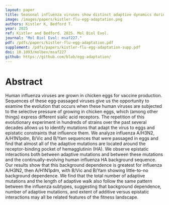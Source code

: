 ```yaml
---
layout: paper
title: Seasonal influenza viruses show distinct adaptive dynamics during growth in chicken eggs
image: /images/papers/kistler-flu-egg-adaptation.png
authors: Kistler K, Bedford T.
year: 2025
ref: Kistler and Bedford. 2025. Mol Biol Evol.
journal: "Mol Biol Evol: msaf227."
pdf: /pdfs/papers/kistler-flu-egg-adaptation.pdf
supplement: /pdfs/papers/kistler-flu-egg-adaptation-supp.pdf
doi: 10.1093/molbev/msaf227
github: https://github.com/blab/egg-adaptation/
---
```


# Abstract

Human influenza viruses are grown in chicken eggs for vaccine production. Sequences of these egg-passaged viruses give us the opportunity to examine the evolution that occurs when these human viruses are subjected to the selective pressure of growing in chicken eggs, which (among other things) express different sialic acid receptors. The repetition of this evolutionary experiment in hundreds of strains over the past several decades allows us to identify mutations that adapt the virus to eggs and epistatic constraints that influence them. We analyze influenza A/H3N2, A/H1N1pdm, B/Vic and B/Yam sequences that were passaged in eggs and find that almost all of the adaptive mutations are located around the receptor-binding pocket of hemagglutinin (HA). We observe epistatic interactions both between adaptive mutations and between these mutations and the continually-evolving human influenza HA background sequence. Our results show that this background dependence is greatest for influenza A/H3N2, then A/H1N1pdm, with B/Vic and B/Yam showing little-to-no background dependence. We find that the total number of adaptive mutations and the length of adaptive walk also follow the same pattern between the influenza subtypes, suggesting that background dependence, number of adaptive mutations, and extent of additive versus epistatic interactions may all be related features of the fitness landscape.
